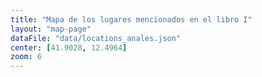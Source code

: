 ```yaml
---
title: "Mapa de los lugares mencionados en el libro I"
layout: "map-page"
dataFile: "data/locations_anales.json"
center: [41.9028, 12.4964]
zoom: 6
---
```


